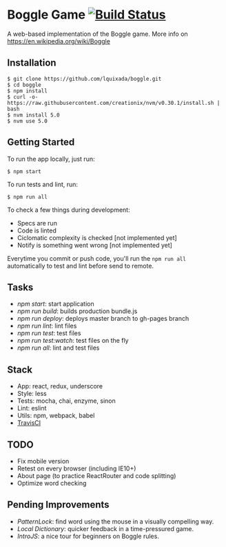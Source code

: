 # Boggle Game [![Build Status](https://travis-ci.org/lquixada/boggle.svg?branch=master)](https://travis-ci.org/lquixada/boggle)

A web-based implementation of the Boggle game. More info on https://en.wikipedia.org/wiki/Boggle


## Installation

```
$ git clone https://github.com/lquixada/boggle.git
$ cd boggle
$ npm install
$ curl -o- https://raw.githubusercontent.com/creationix/nvm/v0.30.1/install.sh | bash
$ nvm install 5.0
$ nvm use 5.0
```


## Getting Started

To run the app locally, just run:

```
$ npm start
```

To run tests and lint, run:

```
$ npm run all
```

To check a few things during development:
* Specs are run
* Code is linted
* Ciclomatic complexity is checked [not implemented yet]
* Notify is something went wrong [not implemented yet]

Everytime you commit or push code, you'll run the `npm run all` automatically to test and lint before send to remote.

## Tasks

* *npm start*: start application
* *npm run build*: builds production bundle.js
* *npm run deploy*: deploys master branch to gh-pages branch
* *npm run lint*: lint files
* *npm run test*: test files
* *npm run test:watch*: test files on the fly
* *npm run all*: lint and test files


## Stack

* App: react, redux, underscore
* Style: less
* Tests: mocha, chai, enzyme, sinon
* Lint: eslint
* Utils: npm, webpack, babel
* [TravisCI](https://travis-ci.org/lquixada/boggle)


## TODO

* Fix mobile version
* Retest on every browser (including IE10+)
* About page (to practice ReactRouter and code splitting)
* Optimize word checking


## Pending Improvements

* *PatternLock*: find word using the mouse in a visually compelling way.
* *Local Dictionary*: quicker feedback in a time-pressured game.
* *IntroJS*: a nice tour for beginners on Boggle rules.
